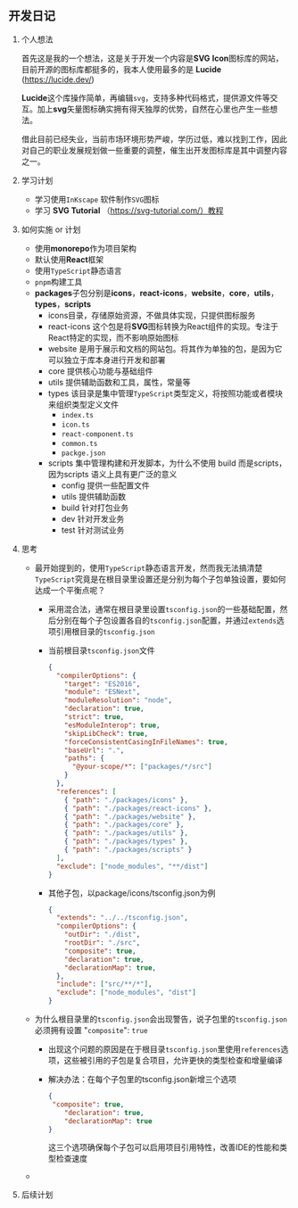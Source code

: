 ## 开发日记

1. 个人想法

   首先这是我的一个想法，这是关于开发一个内容是**SVG** **Icon**图标库的网站，目前开源的图标库都挺多的，我本人使用最多的是 **Lucide** (https://lucide.dev/)

   **Lucide**这个库操作简单，再编辑`svg`，支持多种代码格式，提供源文件等交互。加上**svg**矢量图标确实拥有得天独厚的优势，自然在心里也产生一些想法。

   借此目前已经失业，当前市场环境形势严峻，学历过低，难以找到工作，因此对自己的职业发展规划做一些重要的调整，催生出开发图标库是其中调整内容之一。

2. 学习计划

   - 学习使用`InKscape` 软件制作`SVG`图标
   - 学习 **SVG Tutorial** （https://svg-tutorial.com/）教程

3. 如何实施 or 计划

   - 使用**monorepo**作为项目架构
   - 默认使用**React**框架
   - 使用`TypeScript`静态语言
   - `pnpm`构建工具
   - **packages**子包分别是**icons**，**react-icons**，**website**，**core**，**utils**，**types**，**scripts**
     - icons目录，存储原始资源，不做具体实现，只提供图标服务
     - react-icons 这个包是将**SVG**图标转换为React组件的实现。专注于React特定的实现，而不影响原始图标
     - website 是用于展示和文档的网站包。将其作为单独的包，是因为它可以独立于库本身进行开发和部署
     - core 提供核心功能与基础组件
     - utils 提供辅助函数和工具，属性，常量等
     - types 该目录是集中管理`TypeScript`类型定义，将按照功能或者模块来组织类型定义文件
       - `index.ts`
       - `icon.ts`
       - `react-component.ts`
       - `common.ts`
       - `packge.json` 
     - scripts 集中管理构建和开发脚本，为什么不使用 build 而是scripts，因为scripts 语义上具有更广泛的意义
       - config 提供一些配置文件
       - utils 提供辅助函数
       - build 针对打包业务
       - dev 针对开发业务
       - test 针对测试业务

4. 思考

   - 最开始提到的，使用`TypeScript`静态语言开发，然而我无法搞清楚`TypeScript`究竟是在根目录里设置还是分别为每个子包单独设置，要如何达成一个平衡点呢？

     - 采用混合法，通常在根目录里设置`tsconfig.json`的一些基础配置，然后分别在每个子包设置各自的`tsconfig.json`配置，并通过`extends`选项引用根目录的`tsconfig.json`

     - 当前根目录`tsconfig.json`文件

       ```json
       {
         "compilerOptions": {
           "target": "ES2016",
           "module": "ESNext",
           "moduleResolution": "node",
           "declaration": true,
           "strict": true,
           "esModuleInterop": true,
           "skipLibCheck": true,
           "forceConsistentCasingInFileNames": true,
           "baseUrl": ".",
           "paths": {
             "@your-scope/*": ["packages/*/src"]
           }
         },
         "references": [
           { "path": "./packages/icons" },
           { "path": "./packages/react-icons" },
           { "path": "./packages/website" },
           { "path": "./packages/core" },
           { "path": "./packages/utils" },
           { "path": "./packages/types" },
           { "path": "./packages/scripts" }
         ],
         "exclude": ["node_modules", "**/dist"]
       }
       ```

     - 其他子包，以package/icons/tsconfig.json为例

       ```json
       {
         "extends": "../../tsconfig.json",
         "compilerOptions": {
           "outDir": "./dist",
           "rootDir": "./src",
           "composite": true,
           "declaration": true,
           "declarationMap": true,
         },
         "include": ["src/**/*"],
         "exclude": ["node_modules", "dist"]
       }
       ```

   - 为什么根目录里的`tsconfig.json`会出现警告，说子包里的`tsconfig.json`必须拥有设置 "`composite`": `true`

     - 出现这个问题的原因是在于根目录`tsconfig.json`里使用`references`选项，这些被引用的子包是复合项目，允许更快的类型检查和增量编译

     - 解决办法：在每个子包里的tsconfig.json新增三个选项

       ```json
       {
       	"composite": true,
           "declaration": true,
           "declarationMap": true
       }
       ```

       这三个选项确保每个子包可以启用项目引用特性，改善IDE的性能和类型检查速度

   - 

5. 后续计划

